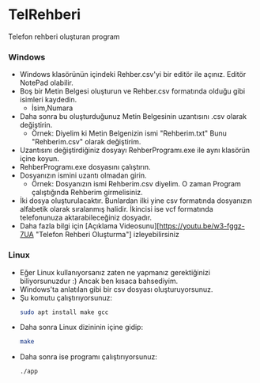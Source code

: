 # TelRehberi
Telefon rehberi oluşturan program 

### Windows
- Windows klasörünün içindeki Rehber.csv'yi bir editör ile açınız. Editör NotePad olabilir.
- Boş bir Metin Belgesi oluşturun ve Rehber.csv formatında olduğu gibi isimleri kaydedin.
    - İsim,Numara
- Daha sonra bu oluşturduğunuz Metin Belgesinin uzantısını .csv olarak değiştirin.
    - Örnek: Diyelim ki Metin Belgenizin ismi "Rehberim.txt" Bunu "Rehberim.csv" olarak değiştirim.
- Uzantısını değiştirdiğiniz dosyayı RehberProgramı.exe ile aynı klasörün içine koyun.
- RehberProgramı.exe dosyasını çalıştırın.
- Dosyanızın ismini uzantı olmadan girin.
    - Örnek: Dosyanızın ismi Rehberim.csv diyelim. O zaman Program çalıştığında Rehberim girmelisiniz.
- İki dosya oluşturulacaktır. Bunlardan ilki yine csv formatında dosyanızın alfabetik olarak sıralanmış halidir. İkincisi ise vcf formatında telefonunuza aktarabileceğiniz dosyadır.
- Daha fazla bilgi için [Açıklama Videosunu][https://youtu.be/w3-fggz-7UA "Telefon Rehberi Oluşturma"] izleyebilirsiniz


### Linux
- Eğer Linux kullanıyorsanız zaten ne yapmanız gerektiğinizi biliyorsunuzdur :) Ancak ben kısaca bahsediyim.
- Windows'ta anlatılan gibi bir csv dosyası oluşturuyorsunuz.
- Şu komutu çalıştırıyorsunuz:
    ```bash
    sudo apt install make gcc
    ```
- Daha sonra Linux dizininin içine gidip:
    ```bash
    make
    ```
- Daha sonra ise programı çalıştırıyorsunuz:
    ```bash
    ./app
    ```

